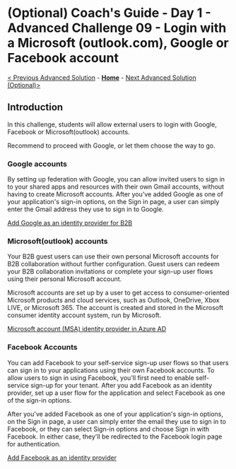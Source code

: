 # (Optional) Coach's Guide - Day 1 - Advanced Challenge 09 - Login with a Microsoft (outlook.com), Google or Facebook account

 [< Previous Advanced Solution](./Solution_D1_08.md) - **[Home](./README.md)** - [Next Advanced Solution (Optional)>](./Solution_D1_10.md)

## Introduction

In this challenge, students will allow external users to login with Google, Facebook or Microsoft(outlook) accounts.

Recommend to proceed with Google, or let them choose the way to go.

### Google accounts

By setting up federation with Google, you can allow invited users to sign in to your shared apps and resources with their own Gmail accounts, without having to create Microsoft accounts. After you've added Google as one of your application's sign-in options, on the Sign in page, a user can simply enter the Gmail address they use to sign in to Google.

[Add Google as an identity provider for B2B](https://learn.microsoft.com/en-us/azure/active-directory/external-identities/google-federation)

### Microsoft(outlook) accounts

Your B2B guest users can use their own personal Microsoft accounts for B2B collaboration without further configuration. Guest users can redeem your B2B collaboration invitations or complete your sign-up user flows using their personal Microsoft account.

Microsoft accounts are set up by a user to get access to consumer-oriented Microsoft products and cloud services, such as Outlook, OneDrive, Xbox LIVE, or Microsoft 365. The account is created and stored in the Microsoft consumer identity account system, run by Microsoft.

[Microsoft account (MSA) identity provider in Azure AD](https://learn.microsoft.com/en-us/azure/active-directory/external-identities/microsoft-account)

### Facebook Accounts

You can add Facebook to your self-service sign-up user flows so that users can sign in to your applications using their own Facebook accounts. To allow users to sign in using Facebook, you'll first need to enable self-service sign-up for your tenant. After you add Facebook as an identity provider, set up a user flow for the application and select Facebook as one of the sign-in options.

After you've added Facebook as one of your application's sign-in options, on the Sign in page, a user can simply enter the email they use to sign in to Facebook, or they can select Sign-in options and choose Sign in with Facebook. In either case, they'll be redirected to the Facebook login page for authentication.

[Add Facebook as an identity provider](https://learn.microsoft.com/en-us/azure/active-directory/external-identities/facebook-federation)
